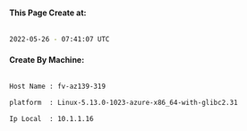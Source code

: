
   
#### This Page Create at:

```bash

2022-05-26 - 07:41:07 UTC

```

#### Create By Machine:

```bash

Host Name : fv-az139-319

platform  : Linux-5.13.0-1023-azure-x86_64-with-glibc2.31

Ip Local  : 10.1.1.16

```

